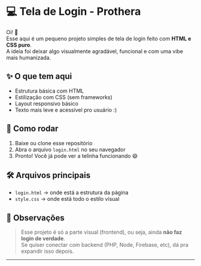 # 💻 Tela de Login - Prothera

Oi! 👋  
Esse aqui é um pequeno projeto simples de tela de login feito com **HTML e CSS puro**.  
A ideia foi deixar algo visualmente agradável, funcional e com uma vibe mais humanizada.

## ✨ O que tem aqui

- Estrutura básica com HTML
- Estilização com CSS (sem frameworks)
- Layout responsivo básico
- Texto mais leve e acessível pro usuário :)

## 🚀 Como rodar

1. Baixe ou clone esse repositório
2. Abra o arquivo `login.html` no seu navegador
3. Pronto! Você já pode ver a telinha funcionando 😄

## 🛠 Arquivos principais

- `login.html` → onde está a estrutura da página
- `style.css` → onde está todo o estilo visual

## 📌 Observações

> Esse projeto é só a parte visual (frontend), ou seja, ainda **não faz login de verdade**.  
> Se quiser conectar com backend (PHP, Node, Firebase, etc), dá pra expandir isso depois.

---

